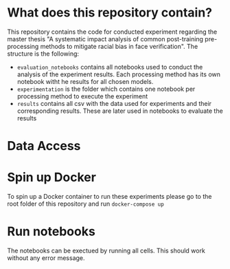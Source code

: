 # What does this repository contain?

This repository contains the code for conducted experiment regarding the master thesis "A systematic impact analysis of common post-training pre-processing methods to mitigate racial bias in face verification". The structure is the following:

* ``evaluation_notebooks`` contains all notebooks used to conduct the analysis of the experiment results. Each processing method has its own notebook witht he results for all chosen models.
* ``experimentation`` is the folder which contains one notebook per processing method to execute the experiment
* ``results`` contains all csv with the data used for experiments and their corresponding results. These are later used in notebooks to evaluate the results

# Data Access

# Spin up Docker

To spin up a Docker container to run these experiments please go to the root folder of this repository and run ``docker-compose up``

# Run notebooks

The notebooks can be exectued by running all cells. This should work without any error message.